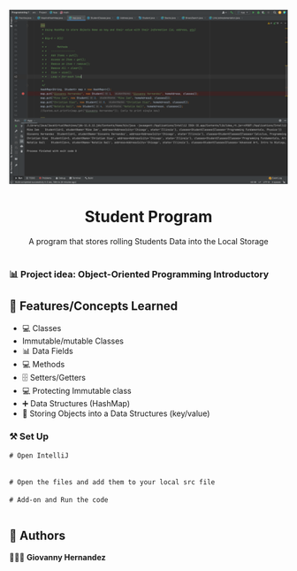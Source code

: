 <p align="center">
    <img width="600" src="./Project/images/ScreenShot.png">
</p>

<h1 align="center">Student Program</h1>

<div align="center">
A program that stores rolling Students Data into the Local Storage </br></br>
</div>

### 📊 Project idea: Object-Oriented Programming Introductory

## 🌟 Features/Concepts Learned

- 💻 Classes
- Immutable/mutable Classes
- 📊 Data Fields
- 💻 Methods
- 🗄 Setters/Getters
- 💻 Protecting Immutable class
- ➕ Data Structures (HashMap)
- 🔀 Storing Objects into a Data Structures (key/value)

### ⚒️ Set Up

```
# Open IntelliJ


# Open the files and add them to your local src file

# Add-on and Run the code


```

## 📌 Authors

🧑🏽‍💻 **Giovanny Hernandez** 


